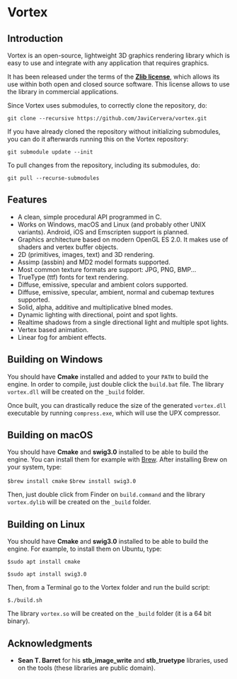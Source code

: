 # Vortex

## Introduction

Vortex is an open-source, lightweight 3D graphics rendering library which is easy to use and integrate with any application that requires graphics.

It has been released under the terms of the [**Zlib license**](https://en.wikipedia.org/wiki/Zlib_License), which allows its use within both open and closed source software. This license allows to use the library in commercial applications.

Since Vortex uses submodules, to correctly clone the repository, do:

`git clone --recursive https://github.com/JaviCervera/vortex.git`

If you have already cloned the repository without initializing submodules, you can do it afterwards running this on the Vortex repository:

`git submodule update --init`

To pull changes from the repository, including its submodules, do:

`git pull --recurse-submodules`

## Features

* A clean, simple procedural API programmed in C.
* Works on Windows, macOS and Linux (and probably other UNIX variants). Android, iOS and Emscripten support is planned.
* Graphics architecture based on modern OpenGL ES 2.0. It makes use of shaders and vertex buffer objects.
* 2D (primitives, images, text) and 3D rendering.
* Assimp (assbin) and MD2 model formats supported.
* Most common texture formats are support: JPG, PNG, BMP...
* TrueType (ttf) fonts for text rendering.
* Diffuse, emissive, specular and ambient colors supported.
* Diffuse, emissive, specular, ambient, normal and cubemap textures supported.
* Solid, alpha, additive and multiplicative blned modes.
* Dynamic lighting with directional, point and spot lights.
* Realtime shadows from a single directional light and multiple spot lights.
* Vertex based animation.
* Linear fog for ambient effects.

## Building on Windows

You should have **Cmake** installed and added to your `PATH` to build the engine. In order to compile, just double click the `build.bat` file. The library `vortex.dll` will be created on the `_build` folder.

Once built, you can drastically reduce the size of the generated `vortex.dll` executable by running `compress.exe`, which will use the UPX compressor.

## Building on macOS

You should have **Cmake** and **swig3.0** installed to be able to build the engine. You can install them for example with [Brew](https://brew.sh/). After installing Brew on your system, type:

`$brew install cmake`
`$brew install swig3.0`

Then, just double click from Finder on `build.command` and the library `vortex.dylib` will be created on the `_build` folder.

## Building on Linux

You should have **Cmake** and **swig3.0** installed to be able to build the engine. For example, to install them on Ubuntu, type:

`$sudo apt install cmake`

`$sudo apt install swig3.0`

Then, from a Terminal go to the Vortex folder and run the build script:

`$./build.sh`

The library `vortex.so` will be created on the `_build` folder (it is a 64 bit binary).

## Acknowledgments

* **Sean T. Barret** for his **stb_image_write** and **stb_truetype** libraries, used on the tools (these libraries are public domain).
